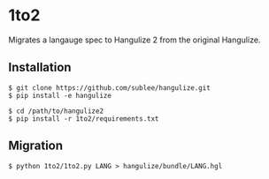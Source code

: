 # 1to2

Migrates a langauge spec to Hangulize 2
from the original Hangulize.

## Installation

```console
$ git clone https://github.com/sublee/hangulize.git
$ pip install -e hangulize

$ cd /path/to/hangulize2
$ pip install -r 1to2/requirements.txt
```

## Migration

```console
$ python 1to2/1to2.py LANG > hangulize/bundle/LANG.hgl
```
